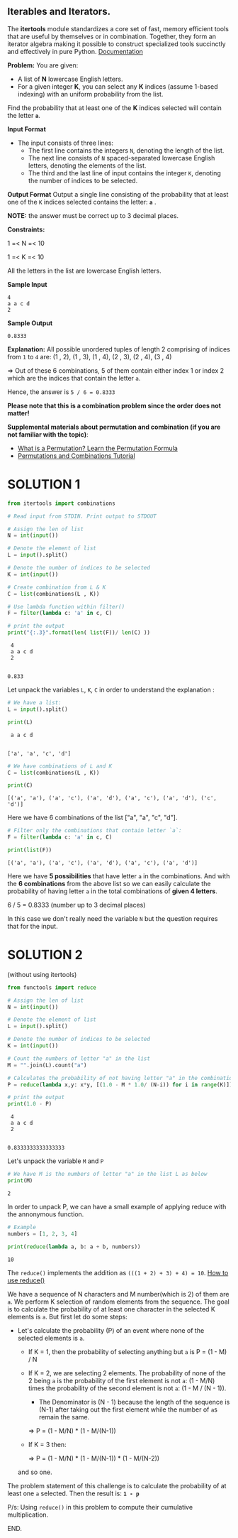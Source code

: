 ## Iterables and Iterators.

The **itertools** module standardizes a core set of fast, memory efficient tools that are useful by themselves or in combination. Together, they form an iterator algebra making it possible to construct specialized tools succinctly and effectively in pure Python. [Documentation](https://docs.python.org/2/library/itertools.html)

**Problem:** You are given:
- A list of **N** lowercase English letters. 
- For a given integer **K**, you can select any **K** indices (assume 1-based indexing) with an uniform probability from the list.

Find the probability that at least one of the **K** indices selected will contain the letter **`a`**.

**Input Format**
- The input consists of three lines:
    * The first line contains the integers `N`, denoting the length of the list.
    * The next line consists of `N` spaced-separated lowercase English letters, denoting the elements of the list.
    * The third and the last line of input contains the integer `K`, denoting the number of indices to be selected.

**Output Format**
Output a single line consisting of the probability that at least one of the `K` indices selected contains the letter: **`a`** .

**NOTE:** the answer must be correct up to 3 decimal places.

**Constraints:**

1 =< N =< 10

1 =< K =< 10

All the letters in the list are lowercase English letters.

**Sample Input**
```
4
a a c d
2
```

**Sample Output**
```
0.8333
```

**Explanation:**
All possible unordered tuples of length 2 comprising of indices from `1` to `4` are:
(1 , 2), (1 , 3), (1 , 4), (2 , 3), (2 , 4), (3 , 4)

=> Out of these 6 combinations, 5 of them contain either index 1 or index 2 which are the indices that contain the letter `a`.

Hence, the answer is `5 / 6 = 0.8333`

**Please note that this is a combination problem since the order does not matter!**

**Supplemental materials about permutation and combination (if you are not familiar with the topic)**:
- [What is a Permutation? Learn the Permutation Formula](https://www.youtube.com/watch?v=oT64b5euTfs)
- [Permutations and Combinations Tutorial](https://www.youtube.com/watch?v=XJnIdRXUi7A)

# SOLUTION 1


```python
from itertools import combinations

# Read input from STDIN. Print output to STDOUT

# Assign the len of list
N = int(input())

# Denote the element of list
L = input().split()

# Denote the number of indices to be selected
K = int(input())

# Create combination from L & K
C = list(combinations(L , K))

# Use lambda function within filter() 
F = filter(lambda c: 'a' in c, C)

# print the output
print("{:.3}".format(len( list(F))/ len(C) ))
```

     4
     a a c d
     2


    0.833


Let unpack the variables `L`, `K`, `C` in order to understand the explanation :


```python
# We have a list:
L = input().split()

print(L)
```

     a a c d


    ['a', 'a', 'c', 'd']



```python
# We have combinations of L and K
C = list(combinations(L , K))

print(C)
```




    [('a', 'a'), ('a', 'c'), ('a', 'd'), ('a', 'c'), ('a', 'd'), ('c', 'd')]



Here we have 6 combinations of the list ["a", "a", "c", "d"].


```python
# Filter only the combinations that contain letter `a`:
F = filter(lambda c: 'a' in c, C)

print(list(F))
```

    [('a', 'a'), ('a', 'c'), ('a', 'd'), ('a', 'c'), ('a', 'd')]


Here we have **5 possibilities** that have letter `a` in the combinations.
And with the **6 combinations** from the above list so we can easily calculate the probability of having letter `a` in the total combinations of **given 4 letters**.

6 / 5 = 0.8333 (number up to 3 decimal places)

In this case we don't really need the variable `N` but the question requires that for the input.


# SOLUTION 2 
(without using itertools)


```python
from functools import reduce

# Assign the len of list
N = int(input())

# Denote the element of list
L = input().split()

# Denote the number of indices to be selected
K = int(input())

# Count the numbers of letter "a" in the list
M = "".join(L).count("a")

# Calculates the probability of not having letter "a" in the combinations
P = reduce(lambda x,y: x*y, [(1.0 - M * 1.0/ (N-i)) for i in range(K)])

# print the output
print(1.0 - P)
```

     4
     a a c d
     2


    0.8333333333333333


Let's unpack the variable `M` and `P`


```python
# We have M is the numbers of letter "a" in the list L as below
print(M)
```

    2


In order to unpack P, we can have a small example of applying reduce with the annonymous function.


```python
# Example
numbers = [1, 2, 3, 4]

print(reduce(lambda a, b: a + b, numbers))
```




    10



The `reduce()` implements the addition as `(((1 + 2) + 3) + 4) = 10`. [How to use reduce()](https://realpython.com/python-reduce-function/)

We have a sequence of N characters and M number(which is 2) of them are `a`. We perform K selection of random elements from the sequence. The goal is to calculate the probability of at least one character in the selected K elements is `a`. But first let do some steps:
- Let's calculate the probability (P) of an event where none of the selected elements is `a`. 
    * If K = 1, then the probability of selecting anything but `a` is P = (1 - M) / N
    * If K = 2, we are selecting 2 elements. The probability of none of the 2 being `a` is the probability of the first element is not `a`: (1 - M/N) times the probability of the second element is not `a`: (1 - M / (N - 1)).
        * The Denominator is (N - 1) because the length of the sequence is (N-1) after taking out the first element while the number of `a`s remain the same.
     
      => P = (1 - M/N) * (1 - M/(N-1))

    * If K = 3 then:
    
      => P = (1 - M/N) * (1 - M/(N-1)) * (1 - M/(N-2))
    
    and so one.

The problem statement of this challenge is to calculate the probability of at least one `a` selected. Then the result is:
**`1 - p`**

P/s: Using `reduce()` in this problem to compute their cumulative multiplication.


END.

